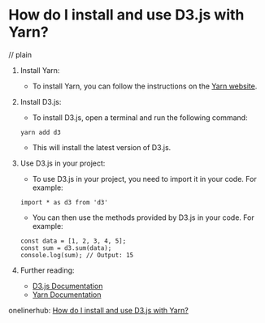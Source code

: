 # How do I install and use D3.js with Yarn?
// plain

1. Install Yarn:
   - To install Yarn, you can follow the instructions on the [Yarn website](https://yarnpkg.com/en/docs/install).

2. Install D3.js:
   - To install D3.js, open a terminal and run the following command:
   ```
   yarn add d3
   ```
   - This will install the latest version of D3.js.

3. Use D3.js in your project:
   - To use D3.js in your project, you need to import it in your code. For example:
   ```
   import * as d3 from 'd3'
   ```
   - You can then use the methods provided by D3.js in your code. For example:
   ```
   const data = [1, 2, 3, 4, 5];
   const sum = d3.sum(data);
   console.log(sum); // Output: 15
   ```

4. Further reading:
   - [D3.js Documentation](https://github.com/d3/d3/wiki)
   - [Yarn Documentation](https://yarnpkg.com/en/docs)

onelinerhub: [How do I install and use D3.js with Yarn?](https://onelinerhub.com/javascript-d3/how-do-i-install-and-use-d--js-with-yarn)